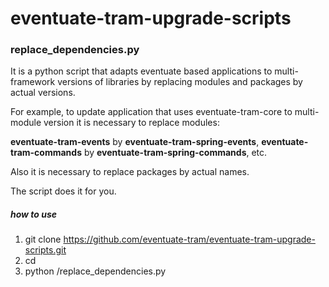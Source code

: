 # eventuate-tram-upgrade-scripts

### replace_dependencies.py

It is a python script that adapts eventuate based applications to
multi-framework versions of libraries by replacing modules and packages by actual versions.

For example, to update application that uses eventuate-tram-core to multi-module version
it is necessary to replace modules:

**eventuate-tram-events** by **eventuate-tram-spring-events**, **eventuate-tram-commands** by **eventuate-tram-spring-commands**, etc.

Also it is necessary to replace packages by actual names.

The script does it for you.

##### how to use

1. git clone https://github.com/eventuate-tram/eventuate-tram-upgrade-scripts.git
2. cd <root-directory-of-eventuate-based-project-to-update>
3. python <eventuate-tram-upgrade-scripts>/replace_dependencies.py